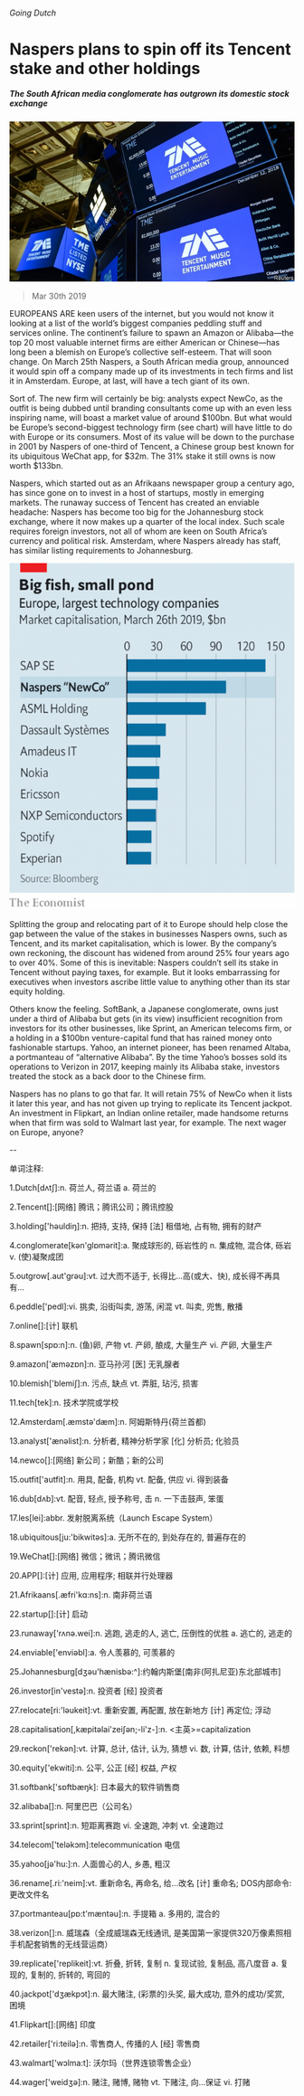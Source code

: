 ###### Going Dutch

# Naspers plans to spin off its Tencent stake and other holdings 

##### The South African media conglomerate has outgrown its domestic stock exchange 

![image](images/20190330_wbp504.jpg) 

> Mar 30th 2019 

EUROPEANS ARE keen users of the internet, but you would not know it looking at a list of the world’s biggest companies peddling stuff and services online. The continent’s failure to spawn an Amazon or Alibaba—the top 20 most valuable internet firms are either American or Chinese—has long been a blemish on Europe’s collective self-esteem. That will soon change. On March 25th Naspers, a South African media group, announced it would spin off a company made up of its investments in tech firms and list it in Amsterdam. Europe, at last, will have a tech giant of its own. 

Sort of. The new firm will certainly be big: analysts expect NewCo, as the outfit is being dubbed until branding consultants come up with an even less inspiring name, will boast a market value of around $100bn. But what would be Europe’s second-biggest technology firm (see chart) will have little to do with Europe or its consumers. Most of its value will be down to the purchase in 2001 by Naspers of one-third of Tencent, a Chinese group best known for its ubiquitous WeChat app, for $32m. The 31% stake it still owns is now worth $133bn. 

Naspers, which started out as an Afrikaans newspaper group a century ago, has since gone on to invest in a host of startups, mostly in emerging markets. The runaway success of Tencent has created an enviable headache: Naspers has become too big for the Johannesburg stock exchange, where it now makes up a quarter of the local index. Such scale requires foreign investors, not all of whom are keen on South Africa’s currency and political risk. Amsterdam, where Naspers already has staff, has similar listing requirements to Johannesburg. 

![image](images/20190330_WBC618_0.png) 

Splitting the group and relocating part of it to Europe should help close the gap between the value of the stakes in businesses Naspers owns, such as Tencent, and its market capitalisation, which is lower. By the company’s own reckoning, the discount has widened from around 25% four years ago to over 40%. Some of this is inevitable: Naspers couldn’t sell its stake in Tencent without paying taxes, for example. But it looks embarrassing for executives when investors ascribe little value to anything other than its star equity holding. 

Others know the feeling. SoftBank, a Japanese conglomerate, owns just under a third of Alibaba but gets (in its view) insufficient recognition from investors for its other businesses, like Sprint, an American telecoms firm, or a holding in a $100bn venture-capital fund that has rained money onto fashionable startups. Yahoo, an internet pioneer, has been renamed Altaba, a portmanteau of “alternative Alibaba”. By the time Yahoo’s bosses sold its operations to Verizon in 2017, keeping mainly its Alibaba stake, investors treated the stock as a back door to the Chinese firm. 

Naspers has no plans to go that far. It will retain 75% of NewCo when it lists it later this year, and has not given up trying to replicate its Tencent jackpot. An investment in Flipkart, an Indian online retailer, made handsome returns when that firm was sold to Walmart last year, for example. The next wager on Europe, anyone? 

-- 

 单词注释:

1.Dutch[dʌtʃ]:n. 荷兰人, 荷兰语 a. 荷兰的 

2.Tencent[]:[网络] 腾讯；腾讯公司；腾讯控股 

3.holding['hәuldiŋ]:n. 把持, 支持, 保持 [法] 租借地, 占有物, 拥有的财产 

4.conglomerate[kәn'glɒmәrit]:a. 聚成球形的, 砾岩性的 n. 集成物, 混合体, 砾岩 v. (使)凝聚成团 

5.outgrow[.aut'grәu]:vt. 过大而不适于, 长得比...高(或大、快), 成长得不再具有... 

6.peddle['pedl]:vi. 挑卖, 沿街叫卖, 游荡, 闲混 vt. 叫卖, 兜售, 散播 

7.online[]:[计] 联机 

8.spawn[spɒ:n]:n. (鱼)卵, 产物 vt. 产卵, 酿成, 大量生产 vi. 产卵, 大量生产 

9.amazon['æmәzɒn]:n. 亚马孙河 [医] 无乳腺者 

10.blemish['blemiʃ]:n. 污点, 缺点 vt. 弄脏, 玷污, 损害 

11.tech[tek]:n. 技术学院或学校 

12.Amsterdam[.æmstә'dæm]:n. 阿姆斯特丹(荷兰首都) 

13.analyst['ænәlist]:n. 分析者, 精神分析学家 [化] 分析员; 化验员 

14.newco[]:[网络] 新公司；新酷；新的公司 

15.outfit['autfit]:n. 用具, 配备, 机构 vt. 配备, 供应 vi. 得到装备 

16.dub[dʌb]:vt. 配音, 轻点, 授予称号, 击 n. 一下击鼓声, 笨蛋 

17.les[lei]:abbr. 发射脱离系统（Launch Escape System） 

18.ubiquitous[ju:'bikwitәs]:a. 无所不在的, 到处存在的, 普遍存在的 

19.WeChat[]:[网络] 微信；微讯；腾讯微信 

20.APP[]:[计] 应用, 应用程序; 相联并行处理器 

21.Afrikaans[.æfri'kɑ:ns]:n. 南非荷兰语 

22.startup[]:[计] 启动 

23.runaway['rʌnә.wei]:n. 逃跑, 逃走的人, 逃亡, 压倒性的优胜 a. 逃亡的, 逃走的 

24.enviable['enviәbl]:a. 令人羡慕的, 可羡慕的 

25.Johannesburg[dʒәu'hænisbә:^]:约翰内斯堡[南非(阿扎尼亚)东北部城市] 

26.investor[in'vestә]:n. 投资者 [经] 投资者 

27.relocate[ri:'lәukeit]:vt. 重新安置, 再配置, 放在新地方 [计] 再定位; 浮动 

28.capitalisation[,kæpitәlai'zeiʃən;-li'z-]:n. <主英>=capitalization 

29.reckon['rekәn]:vt. 计算, 总计, 估计, 认为, 猜想 vi. 数, 计算, 估计, 依赖, 料想 

30.equity['ekwiti]:n. 公平, 公正 [经] 权益, 产权 

31.softbank['sɒftbæŋk]: 日本最大的软件销售商 

32.alibaba[]:n. 阿里巴巴（公司名） 

33.sprint[sprint]:n. 短距离赛跑 vi. 全速跑, 冲刺 vt. 全速跑过 

34.telecom['telәkɔm]:telecommunication 电信 

35.yahoo[jә'hu:]:n. 人面兽心的人, 乡愚, 粗汉 

36.rename[.ri:'neim]:vt. 重新命名, 再命名, 给...改名 [计] 重命名; DOS内部命令:更改文件名 

37.portmanteau[pɒ:t'mæntәu]:n. 手提箱 a. 多用的, 混合的 

38.verizon[]:n. 威瑞森（全成威瑞森无线通讯, 是美国第一家提供320万像素照相手机配套销售的无线营运商） 

39.replicate['replikeit]:vt. 折叠, 折转, 复制 n. 复现试验, 复制品, 高八度音 a. 复现的, 复制的, 折转的, 弯回的 

40.jackpot['dʒækpɔt]:n. 最大赌注, (彩票的)头奖, 最大成功, 意外的成功/奖赏, 困境 

41.Flipkart[]:[网络] 印度 

42.retailer['ri:teilә]:n. 零售商人, 传播的人 [经] 零售商 

43.walmart['wɔlma:t]: 沃尔玛（世界连锁零售企业） 

44.wager['weidʒә]:n. 赌注, 赌博, 赌物 vt. 下赌注, 向...保证 vi. 打赌 

